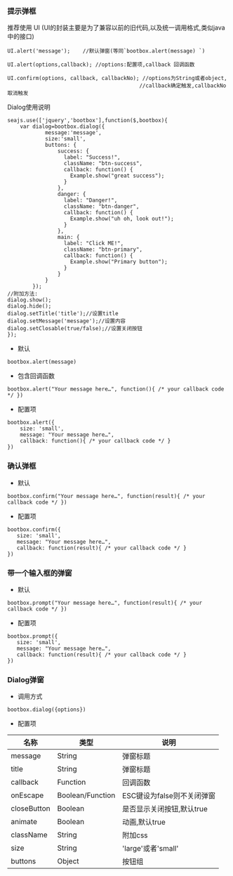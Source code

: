 ### 提示弹框 


推荐使用 UI (UI的封装主要是为了兼容以前的旧代码,以及统一调用格式,类似java中的接口)

```
UI.alert('message');	//默认弹窗(等同`bootbox.alert(message) `)

UI.alert(options,callback);	//options:配置项,callback 回调函数

UI.confirm(options, callback, callbackNo); //options为String或者object,
										  //callback确定触发,callbackNo 取消触发

```

Dialog使用说明

```
seajs.use(['jquery','bootbox'],function($,bootbox){
    var dialog=bootbox.dialog({
            message:'message',
            size:'small',
            buttons: {
                success: {
                  label: "Success!",
                  className: "btn-success",
                  callback: function() {
                    Example.show("great success");
                  }
                },
                danger: {
                  label: "Danger!",
                  className: "btn-danger",
                  callback: function() {
                    Example.show("uh oh, look out!");
                  }
                },
                main: {
                  label: "Click ME!",
                  className: "btn-primary",
                  callback: function() {
                    Example.show("Primary button");
                  }
                }
            }
        });
//附加方法:
dialog.show();
dialog.hide();
dialog.setTitle('title');//设置title
dialog.setMessage('message');//设置内容
dialog.setClosable(true/false);//设置关闭按钮
});

```





* 默认 

`bootbox.alert(message) `

* 包含回调函数

`bootbox.alert("Your message here…", function(){ /* your callback code */ })`

* 配置项

```
bootbox.alert({ 
    size: 'small',
    message: "Your message here…", 
    callback: function(){ /* your callback code */ }
})
```

### 确认弹框

* 默认

 `bootbox.confirm("Your message here…", function(result){ /* your callback code */ })`

 * 配置项

 ```
bootbox.confirm({ 
    size: 'small',
    message: "Your message here…", 
    callback: function(result){ /* your callback code */ }
})
 ```

 ### 带一个输入框的弹窗

 * 默认

 `bootbox.prompt("Your message here…", function(result){ /* your callback code */ })`

 * 配置项

 ```
bootbox.prompt({ 
    size: 'small',
    message: "Your message here…", 
    callback: function(result){ /* your callback code */ }
})
 ```

 ### Dialog弹窗

* 调用方式

 `bootbox.dialog({options})`

* 配置项

|名称|类型|说明|
|--|--|--|
|message|String|弹窗标题|
|title|String|弹窗标题|
|callback|Function|回调函数|
|onEscape|Boolean/Function|ESC键设为false则不关闭弹窗|
|closeButton|Boolean|是否显示关闭按钮,默认true|
|animate|Boolean|动画,默认true|
|className|String|附加css|
|size|String|'large'或者'small'|
|buttons|Object|按钮组|

